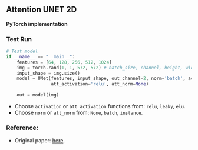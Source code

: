## Attention UNET 2D

**PyTorch implementation**

### Test Run

```python
# Test model         
if __name__ == "__main__":
    features = [64, 128, 256, 512, 1024]
    img = torch.rand(1, 1, 572, 572) # batch_size, channel, height, width
    input_shape = img.size()
    model = UNet(features, input_shape, out_channel=2, norm='batch', activation='relu', pad=0,
                 att_activation='relu', att_norm=None)
    
    out = model(img)
```

* Choose `activation` or `att_activation` functions from: `relu`, `leaky`, `elu`.
* Choose `norm` or `att_norm` from: `None`, `batch`, `instance`.

### Reference:
* Original paper: [here](https://arxiv.org/abs/1804.03999).